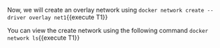 Now, we will create an overlay network using `docker network create --driver overlay net1`{{execute T1}}

You can view the create network using the following command `docker network ls`{{execute T1}}


